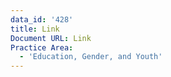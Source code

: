 ```yaml
---
data_id: '428'
title: Link
Document URL: Link
Practice Area:
  - 'Education, Gender, and Youth'
---
```

